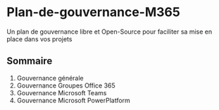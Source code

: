 # Plan-de-gouvernance-M365
Un plan de gouvernance libre et Open-Source pour faciliter sa mise en place dans vos projets
## Sommaire
1. Gouvernance générale
2. Gouvernance Groupes Office 365
3. Gouvernance Microsoft Teams
4. Gouvernance Microsoft PowerPlatform
